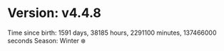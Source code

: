 # Version: v4.4.8
Time since birth: 1591 days, 38185 hours, 2291100 minutes, 137466000 seconds
Season: Winter ❄️
